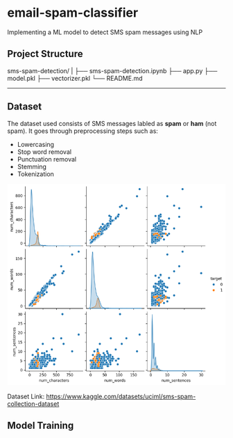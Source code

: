 # email-spam-classifier
Implementing a ML model to detect SMS spam messages using NLP

## Project Structure
sms-spam-detection/
|
├── sms-spam-detection.ipynb
├── app.py
├── model.pkl
├── vectorizer.pkl
└── README.md

---

## Dataset
The dataset used consists of SMS messages labled as **spam** or **ham** (not spam). It goes through preprocessing steps such as:
- Lowercasing
- Stop word removal
- Punctuation removal
- Stemming
- Tokenization

![Feature Extraction](assets/feature-pairplot.png)

Dataset Link: https://www.kaggle.com/datasets/uciml/sms-spam-collection-dataset

## Model Training

